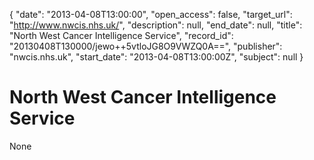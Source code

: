 {
  "date": "2013-04-08T13:00:00", 
  "open_access": false, 
  "target_url": "http://www.nwcis.nhs.uk/", 
  "description": null, 
  "end_date": null, 
  "title": "North West Cancer Intelligence Service", 
  "record_id": "20130408T130000/jewo++5vtloJG8O9VWZQ0A==", 
  "publisher": "nwcis.nhs.uk", 
  "start_date": "2013-04-08T13:00:00Z", 
  "subject": null
}

# North West Cancer Intelligence Service

None